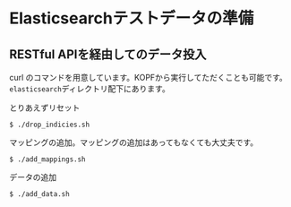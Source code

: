 # Elasticsearchテストデータの準備

## RESTful APIを経由してのデータ投入

curl のコマンドを用意しています。KOPFから実行してただくことも可能です。`elasticsearch`ディレクトリ配下にあります。

とりあえずリセット
   
    $ ./drop_indicies.sh

マッピングの追加。マッピングの追加はあってもなくても大丈夫です。

    $ ./add_mappings.sh

データの追加

    $ ./add_data.sh
